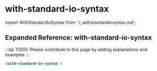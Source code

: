 # with-standard-io-syntax

import WithStandardIoSyntax from './_withstandardiosyntax.md';

<WithStandardIoSyntax />

## Expanded Reference: with-standard-io-syntax

:::tip
TODO: Please contribute to this page by adding explanations and examples
:::

```lisp
(with-standard-io-syntax )
```
